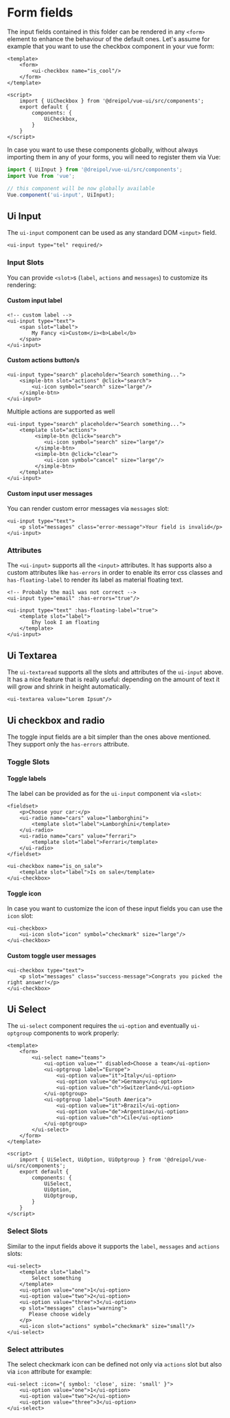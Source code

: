 # Form fields
The input fields contained in this folder can be rendered in any `<form>` element to enhance the behaviour of the default ones. 
Let's assume for example that you want to use the checkbox component in your vue form:

```vue
<template>
    <form>
        <ui-checkbox name="is_cool"/>    
    </form>
</template>

<script>
    import { UiCheckbox } from '@dreipol/vue-ui/src/components';
    export default {
        components: {
            UiCheckbox,
        }
    }
</script>
```

In case you want to use these components globally, without always importing them in any of your forms, you will need to register them via Vue:

```js
import { UiInput } from '@dreipol/vue-ui/src/components';
import Vue from 'vue';

// this component will be now globally available
Vue.component('ui-input', UiInput);
```

## Ui Input

The `ui-input` component can be used as any standard DOM `<input>` field. 

```vue
<ui-input type="tel" required/>
```

### Input Slots

You can provide `<slot>`s (`label`, `actions` and `messages`) to customize its rendering:

#### Custom input label

```vue
<!-- custom label -->
<ui-input type="text">
    <span slot="label">
        My Fancy <i>Custom</i><b>Label</b>
    </span>
</ui-input>
```

#### Custom actions button/s

```vue
<ui-input type="search" placeholder="Search something...">
    <simple-btn slot="actions" @click="search">
        <ui-icon symbol="search" size="large"/>
    </simple-btn>
</ui-input>
```

Multiple actions are supported as well

```vue
<ui-input type="search" placeholder="Search something...">
    <template slot="actions">
         <simple-btn @click="search">
            <ui-icon symbol="search" size="large"/>
         </simple-btn>
         <simple-btn @click="clear">
            <ui-icon symbol="cancel" size="large"/>
         </simple-btn>
    </template>
</ui-input>
```

#### Custom input user messages 

You can render custom error messages via `messages` slot:

```vue
<ui-input type="text">
    <p slot="messages" class="error-message">Your field is invalid</p>
</ui-input>
```

### Attributes

The `<ui-input>` supports all the `<input>` attributes. 
It has supports also a custom attributes like `has-errors` in order to enable its error css classes and `has-floating-label` to render its label as material floating text.

```vue
<!-- Probably the mail was not correct -->
<ui-input type="email" :has-errors="true"/>

<ui-input type="text" :has-floating-label="true">
    <template slot="label">
        Ehy look I am floating
    </template>
</ui-input>

```

## Ui Textarea

The `ui-textaread` supports all the slots and attributes of the `ui-input` above. It has a nice feature that is really useful: depending on the amount of text it will
grow and shrink in height automatically.

```vue
<ui-textarea value="Lorem Ipsum"/>
```

## Ui checkbox and radio

The toggle input fields are a bit simpler than the ones above mentioned. They support only the `has-errors` attribute.

### Toggle Slots

#### Toggle labels

The label can be provided as for the `ui-input` component via `<slot>`:

```vue
<fieldset>
    <p>Choose your car:</p>
    <ui-radio name="cars" value="lamborghini">
        <template slot="label">Lamborghini</template>
    </ui-radio>
    <ui-radio name="cars" value="ferrari">
        <template slot="label">Ferrari</template>
    </ui-radio>
</fieldset>

<ui-checkbox name="is_on_sale">
    <template slot="label">Is on sale</template>
</ui-checkbox>
```

#### Toggle icon

In case you want to customize the icon of these input fields you can use the `icon` slot:

```vue
<ui-checkbox>
    <ui-icon slot="icon" symbol="checkmark" size="large"/>
</ui-checkbox>
```

#### Custom toggle user messages 

```vue
<ui-checkbox type="text">
    <p slot="messages" class="success-message">Congrats you picked the right answer!</p>
</ui-checkbox>
```

## Ui Select

The `ui-select` component requires the `ui-option` and eventually `ui-optgroup` components to work properly:

```vue
<template>
    <form>
        <ui-select name="teams">
            <ui-option value="" disabled>Choose a team</ui-option>
            <ui-optgroup label="Europe">
                <ui-option value="it">Italy</ui-option>
                <ui-option value="de">Germany</ui-option>
                <ui-option value="ch">Switzerland</ui-option>
            </ui-optgroup>
            <ui-optgroup label="South America">
                <ui-option value="it">Brazil</ui-option>
                <ui-option value="de">Argentina</ui-option>
                <ui-option value="ch">Cile</ui-option>
            </ui-optgroup>
        </ui-select>    
    </form>
</template>

<script>
    import { UiSelect, UiOption, UiOptgroup } from '@dreipol/vue-ui/src/components';
    export default {
        components: {
            UiSelect,
            UiOption,
            UiOptgroup,
        }
    }
</script>
```

### Select Slots

Similar to the input fields above it supports the `label`, `messages` and `actions` slots:

```vue
<ui-select>
    <template slot="label">
        Select something
    </template>
    <ui-option value="one">1</ui-option>
    <ui-option value="two">2</ui-option>
    <ui-option value="three">3</ui-option>
    <p slot="messages" class="warning">
       Please choose widely 
    </p>
    <ui-icon slot="actions" symbol="checkmark" size="small"/>
</ui-select>
```

### Select attributes

The select checkmark icon can be defined not only via `actions` slot but also via `icon` attribute for example:

```vue
<ui-select :icon="{ symbol: 'close', size: 'small' }">
    <ui-option value="one">1</ui-option>
    <ui-option value="two">2</ui-option>
    <ui-option value="three">3</ui-option>
</ui-select>
```
